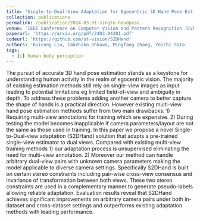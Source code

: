 ```yaml
---
title: "Single-to-Dual-View Adaptation for Egocentric 3D Hand Pose Estimation"
collection: publications
permalink: /publication/2024-03-01-single-handpose
venue: 'IEEE Conference on Computer Vision and Pattern Recognition (CVPR)'
paperurl: 'https://arxiv.org/pdf/2403.04381.pdf'
codeurl: 'https://github.com/ut-vision/S2DHand'
authors: 'Ruicong Liu, Takehiko Ohkawa, Mingfang Zhang, Yoichi Sato'
tags:
  - [c] human body perception
---
```


The pursuit of accurate 3D hand pose estimation stands as a keystone for understanding human activity in the realm of egocentric vision. The majority of existing estimation methods still rely on single-view images as input leading to potential limitations eg limited field-of-view and ambiguity in depth. To address these problems adding another camera to better capture the shape of hands is a practical direction. However existing multi-view hand pose estimation methods suffer from two main drawbacks: 1) Requiring multi-view annotations for training which are expensive. 2) During testing the model becomes inapplicable if camera parameters/layout are not the same as those used in training. In this paper we propose a novel Single-to-Dual-view adaptation (S2DHand) solution that adapts a pre-trained single-view estimator to dual views. Compared with existing multi-view training methods 1) our adaptation process is unsupervised eliminating the need for multi-view annotation. 2) Moreover our method can handle arbitrary dual-view pairs with unknown camera parameters making the model applicable to diverse camera settings. Specifically S2DHand is built on certain stereo constraints including pair-wise cross-view consensus and invariance of transformation between both views. These two stereo constraints are used in a complementary manner to generate pseudo-labels allowing reliable adaptation. Evaluation results reveal that S2DHand achieves significant improvements on arbitrary camera pairs under both in-dataset and cross-dataset settings and outperforms existing adaptation methods with leading performance.